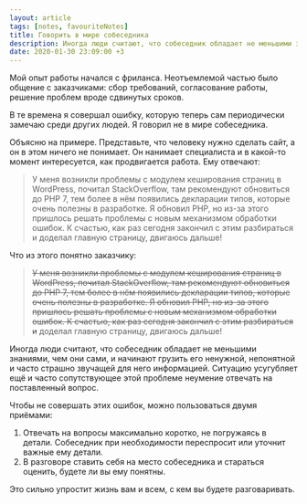 ```yaml
---
layout: article
tags: [notes, favouriteNotes]
title: Говорить в мире собеседника
description: Иногда люди считают, что собеседник обладает не меньшими знаниями, чем они сами, и начинают грузить его ненужной, непонятной и часто страшно звучащей для него информацией. К счастью, это можно исправить.
date: 2020-01-30 23:09:00 +3
---
```

Мой опыт работы начался с фриланса. Неотъемлемой частью было общение с заказчиками: сбор требований, согласование работы, решение проблем вроде сдвинутых сроков.

В те времена я совершал ошибку, которую теперь сам периодически замечаю среди других людей. Я говорил не в мире собеседника.

Объясню на примере. Представьте, что человеку нужно сделать сайт, а он в этом ничего не понимает. Он нанимает специалиста и в какой-то момент интересуется, как продвигается работа. Ему отвечают:

> У меня возникли проблемы с модулем кеширования страниц в WordPress, почитал StackOverflow, там рекомендуют обновиться до PHP 7, тем более в нём появились декларации типов, которые очень полезны в разработке. Я обновил PHP, но из-за этого пришлось решать проблемы с новым механизмом обработки ошибок. К счастью, как раз сегодня закончил с этим разбираться и доделал главную страницу, двигаюсь дальше!

Что из этого понятно заказчику:

> <s aria-hidden="true" class="spoiler">У меня возникли проблемы с модулем кеширования страниц в WordPress, почитал StackOverflow, там рекомендуют обновиться до PHP 7, тем более в нём появились декларации типов, которые очень полезны в разработке. Я обновил PHP, но из-за этого пришлось решать проблемы с новым механизмом обработки ошибок. К счастью, как раз сегодня закончил с этим разбираться и</s> доделал главную страницу, двигаюсь дальше!

Иногда люди считают, что собеседник обладает не меньшими знаниями, чем они сами, и начинают грузить его ненужной, непонятной и часто страшно звучащей для него информацией. Ситуацию усугубляет ещё и часто сопутствующее этой проблеме неумение отвечать на поставленный вопрос.

Чтобы не совершать этих ошибок, можно пользоваться двумя приёмами:

1. Отвечать на вопросы максимально коротко, не погружаясь в детали. Собеседник при необходимости переспросит или уточнит важные ему детали.
2. В разговоре ставить себя на место собеседника и стараться оценить, будете ли вы ему понятны.

Это сильно упростит жизнь вам и всем, с кем вы будете разговаривать.

